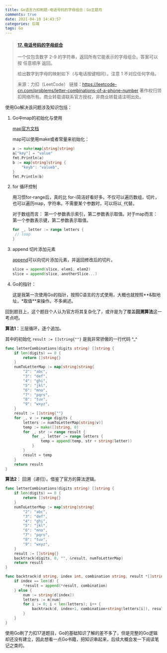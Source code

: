 ```yaml
---
title: Go语言力扣刷题-电话号码的字母组合｜Go主题月
comments: true
date: 2021-04-10 14:43:57
categories: 后端
tags: Go
---
```




> #### [17. 电话号码的字母组合](https://leetcode-cn.com/problems/letter-combinations-of-a-phone-number/)
>
> 一个仅包含数字 2-9 的字符串，返回所有它能表示的字母组合。答案可以按 任意顺序 返回。
>
> 给出数字到字母的映射如下（与电话按键相同）。注意 1 不对应任何字母。
>
> 来源：力扣（LeetCode）
> 链接：https://leetcode-cn.com/problems/letter-combinations-of-a-phone-number
> 著作权归领扣网络所有。商业转载请联系官方授权，非商业转载请注明出处。



使用Go解决该问题涉及知识包括：

1. Go中map的初始化与使用

   [map官方文档](https://golang.google.cn/doc/effective_go#maps)

   map可以使用make或者常量来初始化：

   ```go
   a := make(map[string]string)
   a["key"] = "value"
   fmt.Println(a)
   b := map[string]string {
       "keyb": "valueb",
   }
   fmt.Println(b)
   ```

   

2. for 循环控制

   用习惯for-range后，真的比 for-i简洁好看好多。不仅可以遍历数组，切片，也可以遍历map，字符串。不需要某个参数时，可以将以`_`代替。

   对于数组而言： 第一个参数表示索引，第二参数表示取值。对于map而言：第一个参数表示键，第二参数表示取值。

   ```go
   for _, letter := range letters {
   	// loop
   }
   ```

   

3. append 切片添加元素

   [append](https://golang.google.cn/pkg/builtin/#append)可以向切片添加元素，并返回修改后的切片。

   ```go
   slice = append(slice, elem1, elem2)
   slice = append(slice, anotherSlice...)
   ```


4. Go的指针：

   这是我第一次使用Go的指针，按照C语言的方式使用，大概也就按照**&取地址，*取值**来操作。不多阐述。

回到题目上，这个题目个人认为官方将其复杂化了，或许是为了覆盖**回溯算法**这一考点吧。

**算法1**：三层循环，逐个追加。

其中的初始化 `result := []string{""}` 是我非常骄傲的一行代码 ^_^

```go
func letterCombinations(digits string) []string {
	if len(digits) == 0 {
		return []string{}
	}
	numToLetterMap := map[string]string{
		"2": "abc",
		"3": "def",
		"4": "ghi",
		"5": "jkl",
		"6": "mno",
		"7": "pqrs",
		"8": "tuv",
		"9": "wxyz",
	}
	result := []string{""}
	for _, v := range digits {
		letters := numToLetterMap[string(v)]
		temp := make([]string, 0)
		for _, str := range result {
			for _, letter := range letters {
				temp = append(temp, str + string(letter))
			}
		}
		result = temp
	}
	return result
}
```

**算法2**： 回溯（递归）。借鉴了官方的算法逻辑。

```go
func letterCombinations(digits string) []string {
	if len(digits) == 0 {
		return []string{}
	}
	numToLetterMap := map[string]string{
		"2": "abc",
		"3": "def",
		"4": "ghi",
		"5": "jkl",
		"6": "mno",
		"7": "pqrs",
		"8": "tuv",
		"9": "wxyz",
	}
	result := []string{}
	backtrack(digits, 0, "", &result, numToLetterMap)
	return result
}

func backtrack(d string, index int, combination string, result *[]string, m map[string]string)  {
	if index == len(d) {
		*result = append(*result, combination)
	} else {
		num := string(d[index])
		letters := m[num]
		for i := 0; i < len(letters); i++ {
			backtrack(d, index+1, combination+string(letters[i]), result, m)
		}
	}
}
```



使用Go刷了力扣17道题目，Go的基础知识了解的差不多了，但是完整的Go逻辑却还没有建立，因此想看一点Go书籍，把知识串起来，后续大概会发一下阅读笔记之类的。